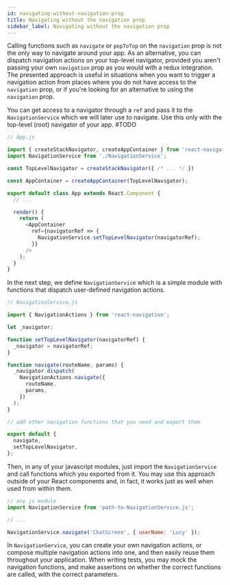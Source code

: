 ```yaml
---
id: navigating-without-navigation-prop
title: Navigating without the navigation prop
sidebar_label: Navigating without the navigation prop
---
```


Calling functions such as `navigate` or `popToTop` on the `navigation` prop is not the only way to navigate around your app. As an alternative, you can dispatch navigation actions on your top-level navigator, provided you aren't passing your own `navigation` prop as you would with a redux integration. The presented approach is useful in situations when you want to trigger a navigation action from places where you do not have access to the `navigation` prop, or if you're looking for an alternative to using the `navigation` prop.

You can get access to a navigator through a `ref` and pass it to the `NavigationService` which we will later use to navigate. Use this only with the top-level (root) navigator of your app.
#TODO 

```javascript
// App.js

import { createStackNavigator, createAppContainer } from 'react-navigation';
import NavigationService from './NavigationService';

const TopLevelNavigator = createStackNavigator({ /* ... */ })

const AppContainer = createAppContainer(TopLevelNavigator);

export default class App extends React.Component {
  // ...

  render() {
    return (
      <AppContainer
        ref={navigatorRef => {
          NavigationService.setTopLevelNavigator(navigatorRef);
        }}
      />
    );
  }
}
```

In the next step, we define `NavigationService` which is a simple module with functions that dispatch user-defined navigation actions.

```javascript
// NavigationService.js

import { NavigationActions } from 'react-navigation';

let _navigator;

function setTopLevelNavigator(navigatorRef) {
  _navigator = navigatorRef;
}

function navigate(routeName, params) {
  _navigator.dispatch(
    NavigationActions.navigate({
      routeName,
      params,
    })
  );
}

// add other navigation functions that you need and export them

export default {
  navigate,
  setTopLevelNavigator,
};
```

Then, in any of your javascript modules, just import the `NavigationService` and call functions which you exported from it. You may use this approach outside of your React components and, in fact, it works just as well when used from within them.

```javascript
// any js module
import NavigationService from 'path-to-NavigationService.js';

// ...

NavigationService.navigate('ChatScreen', { userName: 'Lucy' });
```

In `NavigationService`, you can create your own navigation actions, or compose multiple navigation actions into one, and then easily reuse them throughout your application. When writing tests, you may mock the navigation functions, and make assertions on whether the correct functions are called, with the correct parameters.
